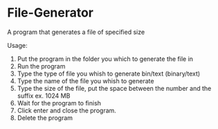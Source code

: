 # File-Generator
A program that generates a file of specified size

Usage:

1. Put the program in the folder you which to generate the file in
2. Run the program
3. Type the type of file you whish to generate bin/text (binary/text)
4. Type the name of the file you whish to generate
5. Type the size of the file, put the space between the number and the suffix ex. 1024 MB
6. Wait for the program to finish
7. Click enter and close the program.
8. Delete the program
